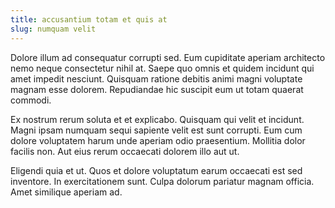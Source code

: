 ```yaml
---
title: accusantium totam et quis at
slug: numquam velit
---
```


Dolore illum ad consequatur corrupti sed. Eum cupiditate aperiam architecto nemo neque consectetur nihil at. Saepe quo omnis et quidem incidunt qui amet impedit nesciunt. Quisquam ratione debitis animi magni voluptate magnam esse dolorem. Repudiandae hic suscipit eum ut totam quaerat commodi.

Ex nostrum rerum soluta et et explicabo. Quisquam qui velit et incidunt. Magni ipsam numquam sequi sapiente velit est sunt corrupti. Eum cum dolore voluptatem harum unde aperiam odio praesentium. Mollitia dolor facilis non. Aut eius rerum occaecati dolorem illo aut ut.

Eligendi quia et ut. Quos et dolore voluptatum earum occaecati est sed inventore. In exercitationem sunt. Culpa dolorum pariatur magnam officia. Amet similique aperiam ad.
